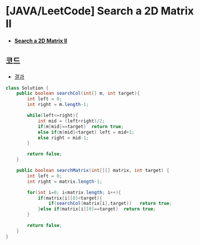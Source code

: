 # [JAVA/LeetCode] Search a 2D Matrix II

- #### [Search a 2D Matrix II](https://leetcode.com/explore/item/3650)



## 코드

- [결과](https://leetcode.com/submissions/detail/459662944/?from=explore&item_id=3650)

```java
class Solution {
    public boolean searchCol(int[] m, int target){
        int left = 0;
        int right = m.length-1;

        while(left<=right){
            int mid = (left+right)/2;
            if(m[mid]==target)  return true;
            else if(m[mid]<target) left = mid+1;
            else right = mid-1;
        }

        return false;
    }

    public boolean searchMatrix(int[][] matrix, int target) {
        int left = 0;
        int right = matrix.length-1;

        for(int i=0; i<matrix.length; i++){
            if(matrix[i][0]<target){
                if(searchCol(matrix[i],target))   return true;
            }else if(matrix[i][0]==target)  return true;
        }

        return false;
    }
}
```


